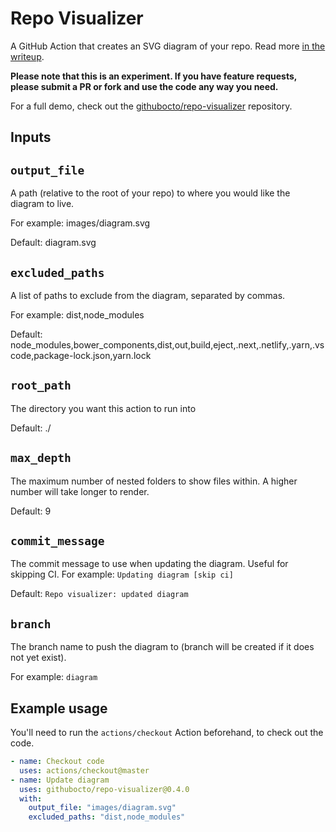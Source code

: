 # Repo Visualizer

A GitHub Action that creates an SVG diagram of your repo. Read more [in the writeup](https://octo.github.com/projects/repo-visualization).

**Please note that this is an experiment. If you have feature requests, please submit a PR or fork and use the code any way you need.**

For a full demo, check out the [githubocto/repo-visualizer](https://github.com/githubocto/repo-visualizer) repository.

## Inputs

## `output_file`

A path (relative to the root of your repo) to where you would like the diagram to live.

For example: images/diagram.svg

Default: diagram.svg

## `excluded_paths`

A list of paths to exclude from the diagram, separated by commas.

For example: dist,node_modules

Default: node_modules,bower_components,dist,out,build,eject,.next,.netlify,.yarn,.vscode,package-lock.json,yarn.lock


## `root_path`

The directory you want this action to run into

Default: ./

## `max_depth`

The maximum number of nested folders to show files within. A higher number will take longer to render.

Default: 9

## `commit_message`

The commit message to use when updating the diagram. Useful for skipping CI. For example: `Updating diagram [skip ci]`

Default: `Repo visualizer: updated diagram`

## `branch`

The branch name to push the diagram to (branch will be created if it does not yet exist).

For example: `diagram`

## Example usage

You'll need to run the `actions/checkout` Action beforehand, to check out the code.

```yaml
- name: Checkout code
  uses: actions/checkout@master
- name: Update diagram
  uses: githubocto/repo-visualizer@0.4.0
  with:
    output_file: "images/diagram.svg"
    excluded_paths: "dist,node_modules"
```
